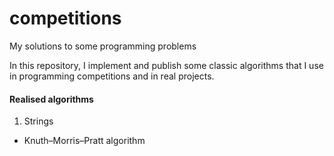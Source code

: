 # competitions
My solutions to some programming problems

In this repository, I implement and publish some classic algorithms that I use in programming competitions and in real projects.

####  Realised algorithms
1. Strings
- Knuth–Morris–Pratt algorithm
